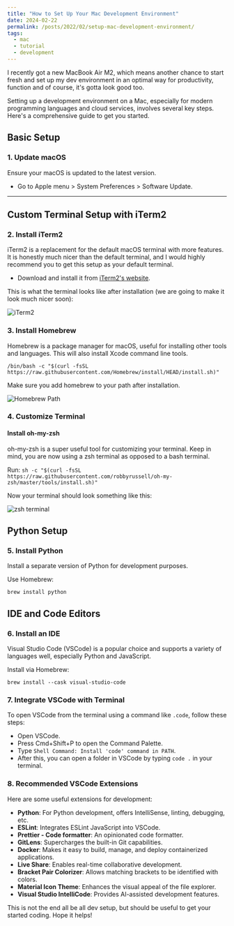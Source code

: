 ```yaml
---
title: "How to Set Up Your Mac Development Environment"
date: 2024-02-22
permalink: /posts/2022/02/setup-mac-development-environment/
tags:
  - mac
  - tutorial
  - development
---
```


I recently got a new MacBook Air M2, which means another chance to start fresh and set up my dev environment in an optimal way for productivity, function and of course, it's gotta look good too.

Setting up a development environment on a Mac, especially for modern programming languages and cloud services, involves several key steps. Here's a comprehensive guide to get you started.

## Basic Setup

### 1. Update macOS

Ensure your macOS is updated to the latest version.

- Go to Apple menu > System Preferences > Software Update.

---

## Custom Terminal Setup with iTerm2

### 2. Install iTerm2

iTerm2 is a replacement for the default macOS terminal with more features. It is honestly much nicer than the default terminal, and I would highly recommend you to get this setup as your default terminal.

- Download and install it from [iTerm2's website](https://www.iterm2.com/).

This is what the terminal looks like after installation (we are going to make it look much nicer soon):

![iTerm2](https://i.gyazo.com/5fc5217333dc3ae7c6c784f14495a076.png)

### 3. Install Homebrew

Homebrew is a package manager for macOS, useful for installing other tools and languages. This will also install Xcode command line tools.

    /bin/bash -c "$(curl -fsSL https://raw.githubusercontent.com/Homebrew/install/HEAD/install.sh)"

Make sure you add homebrew to your path after installation.

![Homebrew Path](https://i.gyazo.com/d7c3932cdfaf32e163e8fa01acc5a9d5.png)

### 4. Customize Terminal

#### Install oh-my-zsh

oh-my-zsh is a super useful tool for customizing your terminal. Keep in mind, you are now using a zsh terminal as opposed to a bash terminal.

Run: `sh -c "$(curl -fsSL https://raw.githubusercontent.com/robbyrussell/oh-my-zsh/master/tools/install.sh)"`

Now your terminal should look something like this:

![zsh terminal](https://i.gyazo.com/7acb46f0fb85f7600be4770d7393a41a.png)

## Python Setup

### 5. Install Python

Install a separate version of Python for development purposes.

Use Homebrew:

`brew install python`

## IDE and Code Editors

### 6. Install an IDE

Visual Studio Code (VSCode) is a popular choice and supports a variety of languages well, especially Python and JavaScript.

Install via Homebrew:

    brew install --cask visual-studio-code

### 7. Integrate VSCode with Terminal

To open VSCode from the terminal using a command like `.code`, follow these steps:

- Open VSCode.
- Press Cmd+Shift+P to open the Command Palette.
- Type `Shell Command: Install 'code' command in PATH`.
- After this, you can open a folder in VSCode by typing `code .` in your terminal.

### 8. Recommended VSCode Extensions

Here are some useful extensions for development:

- **Python**: For Python development, offers IntelliSense, linting, debugging, etc.
- **ESLint**: Integrates ESLint JavaScript into VSCode.
- **Prettier - Code formatter**: An opinionated code formatter.
- **GitLens**: Supercharges the built-in Git capabilities.
- **Docker**: Makes it easy to build, manage, and deploy containerized applications.
- **Live Share**: Enables real-time collaborative development.
- **Bracket Pair Colorizer**: Allows matching brackets to be identified with colors.
- **Material Icon Theme**: Enhances the visual appeal of the file explorer.
- **Visual Studio IntelliCode**: Provides AI-assisted development features.

This is not the end all be all dev setup, but should be useful to get your started coding. Hope it helps!
